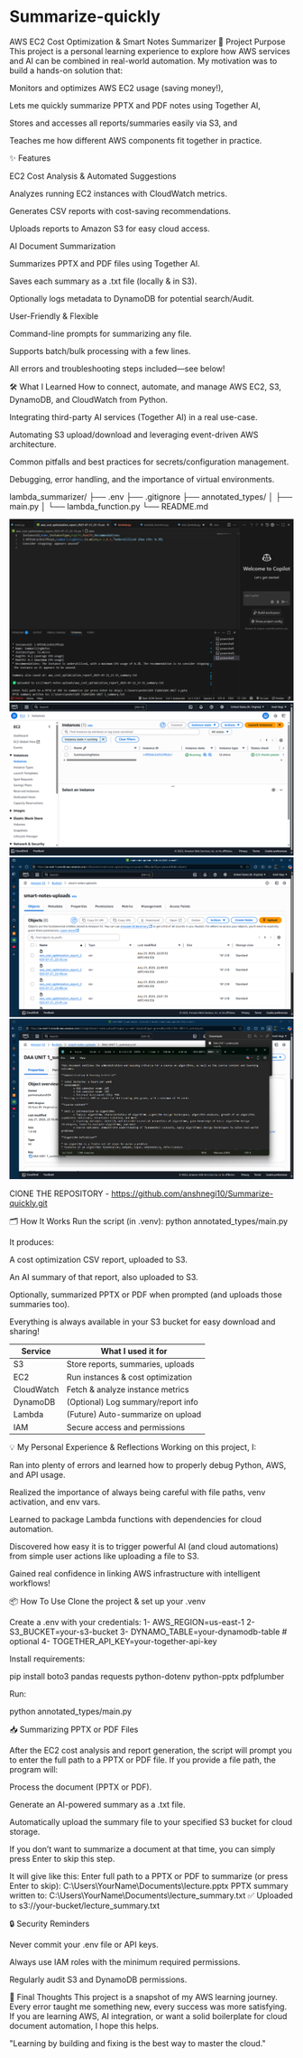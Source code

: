 # Summarize-quickly
AWS EC2 Cost Optimization & Smart Notes Summarizer
🚀 Project Purpose
This project is a personal learning experience to explore how AWS services and AI can be combined in real-world automation. My motivation was to build a hands-on solution that:

Monitors and optimizes AWS EC2 usage (saving money!),

Lets me quickly summarize PPTX and PDF notes using Together AI,

Stores and accesses all reports/summaries easily via S3, and

Teaches me how different AWS components fit together in practice.

✨ Features

EC2 Cost Analysis & Automated Suggestions

Analyzes running EC2 instances with CloudWatch metrics.

Generates CSV reports with cost-saving recommendations.

Uploads reports to Amazon S3 for easy cloud access.

AI Document Summarization

Summarizes PPTX and PDF files using Together AI.

Saves each summary as a .txt file (locally & in S3).

Optionally logs metadata to DynamoDB for potential search/Audit.

User-Friendly & Flexible

Command-line prompts for summarizing any file.

Supports batch/bulk processing with a few lines.

All errors and troubleshooting steps included—see below!


🛠️ What I Learned
How to connect, automate, and manage AWS EC2, S3, DynamoDB, and CloudWatch from Python.

Integrating third-party AI services (Together AI) in a real use-case.

Automating S3 upload/download and leveraging event-driven AWS architecture.

Common pitfalls and best practices for secrets/configuration management.

Debugging, error handling, and the importance of virtual environments.

lambda_summarizer/
├── .env
├── .gitignore
├── annotated_types/
│ ├── main.py
│ └── lambda_function.py
└── README.md

![alt text](Reports.png)
![alt text](instance.png)
![alt text](<repots saves to s3.png>)
![alt text](<ppt has been summarized.png>)

ClONE THE REPOSITORY - https://github.com/anshnegi10/Summarize-quickly.git

🗂️ How It Works
Run the script (in .venv):
python annotated_types/main.py

It produces:

A cost optimization CSV report, uploaded to S3.

An AI summary of that report, also uploaded to S3.

Optionally, summarized PPTX or PDF when prompted (and uploads those summaries too).

Everything is always available in your S3 bucket for easy download and sharing!

| Service  | What I used it for                  |
|----------|-------------------------------------|
| S3       | Store reports, summaries, uploads   |
| EC2      | Run instances & cost optimization   |
| CloudWatch | Fetch & analyze instance metrics  |
| DynamoDB | (Optional) Log summary/report info  |
| Lambda   | (Future) Auto-summarize on upload   |
| IAM      | Secure access and permissions       |

💡 My Personal Experience & Reflections
Working on this project, I:

Ran into plenty of errors and learned how to properly debug Python, AWS, and API usage.

Realized the importance of always being careful with file paths, venv activation, and env vars.

Learned to package Lambda functions with dependencies for cloud automation.

Discovered how easy it is to trigger powerful AI (and cloud automations) from simple user actions like uploading a file to S3.

Gained real confidence in linking AWS infrastructure with intelligent workflows!



📦 How To Use
Clone the project & set up your .venv

Create a .env with your credentials:
1- AWS_REGION=us-east-1
2- S3_BUCKET=your-s3-bucket
3- DYNAMO_TABLE=your-dynamodb-table  # optional
4- TOGETHER_API_KEY=your-together-api-key


Install requirements:

pip install boto3 pandas requests python-dotenv python-pptx pdfplumber



Run:

python annotated_types/main.py

📥 Summarizing PPTX or PDF Files

After the EC2 cost analysis and report generation, the script will prompt you to enter the full path to a PPTX or PDF file. If you provide a file path, the program will:

Process the document (PPTX or PDF).

Generate an AI-powered summary as a .txt file.

Automatically upload the summary file to your specified S3 bucket for cloud storage.

If you don’t want to summarize a document at that time, you can simply press Enter to skip this step.

It will give like this:
Enter full path to a PPTX or PDF to summarize (or press Enter to skip): C:\Users\YourName\Documents\lecture.pptx
PPTX summary written to: C:\Users\YourName\Documents\lecture_summary.txt
✅ Uploaded to s3://your-bucket/lecture_summary.txt



🔒 Security Reminders

Never commit your .env file or API keys.

Always use IAM roles with the minimum required permissions.

Regularly audit S3 and DynamoDB permissions.


👋 Final Thoughts
This project is a snapshot of my AWS learning journey. Every error taught me something new, every success was more satisfying. If you are learning AWS, AI integration, or want a solid boilerplate for cloud document automation, I hope this helps.

"Learning by building and fixing is the best way to master the cloud."
